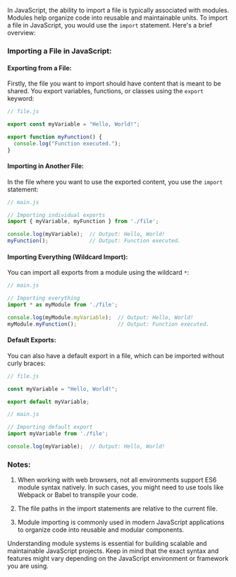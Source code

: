 In JavaScript, the ability to import a file is typically associated with modules. Modules help organize code into reusable and maintainable units. To import a file in JavaScript, you would use the `import` statement. Here's a brief overview:

### Importing a File in JavaScript:

#### Exporting from a File:

Firstly, the file you want to import should have content that is meant to be shared. You export variables, functions, or classes using the `export` keyword:

```javascript
// file.js

export const myVariable = "Hello, World!";

export function myFunction() {
  console.log("Function executed.");
}
```

#### Importing in Another File:

In the file where you want to use the exported content, you use the `import` statement:

```javascript
// main.js

// Importing individual exports
import { myVariable, myFunction } from './file';

console.log(myVariable);  // Output: Hello, World!
myFunction();             // Output: Function executed.
```

#### Importing Everything (Wildcard Import):

You can import all exports from a module using the wildcard `*`:

```javascript
// main.js

// Importing everything
import * as myModule from './file';

console.log(myModule.myVariable);  // Output: Hello, World!
myModule.myFunction();             // Output: Function executed.
```

#### Default Exports:

You can also have a default export in a file, which can be imported without curly braces:

```javascript
// file.js

const myVariable = "Hello, World!";

export default myVariable;
```

```javascript
// main.js

// Importing default export
import myVariable from './file';

console.log(myVariable);  // Output: Hello, World!
```

### Notes:

1. When working with web browsers, not all environments support ES6 module syntax natively. In such cases, you might need to use tools like Webpack or Babel to transpile your code.

2. The file paths in the import statements are relative to the current file.

3. Module importing is commonly used in modern JavaScript applications to organize code into reusable and modular components.

Understanding module systems is essential for building scalable and maintainable JavaScript projects. Keep in mind that the exact syntax and features might vary depending on the JavaScript environment or framework you are using.
